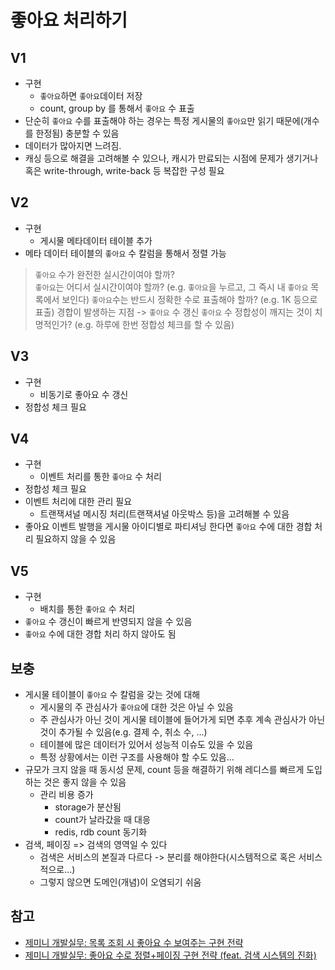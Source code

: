 # 좋아요 처리하기

## V1

- 구현
  - `좋아요`하면 `좋아요`데이터 저장
  - count, group by 를 통해서 `좋아요` 수 표출 
- 단순히 `좋아요` 수를 표출해야 하는 경우는 특정 게시물의 `좋아요`만 읽기 때문에(개수를 한정됨) 충분할 수 있음
- 데이터가 많아지면 느려짐.
- 캐싱 등으로 해결을 고려해볼 수 있으나, 캐시가 만료되는 시점에 문제가 생기거나 혹은 write-through, write-back 등 복잡한 구성 필요

## V2

- 구현
  - 게시물 메타데이터 테이블 추가
- 메타 데이터 테이블의 `좋아요` 수 칼럼을 통해서 정렬 가능

> `좋아요` 수가 완전한 실시간이여야 할까?  
> `좋아요`는 어디서 실시간이여야 할까? (e.g. `좋아요`을 누르고, 그 즉시 내 `좋아요` 목록에서 보인다)
> `좋아요`수는 반드시 정확한 수로 표출해야 할까? (e.g. 1K 등으로 표출)
> 경합이 발생하는 지점 -> `좋아요` 수 갱신
> `좋아요` 수 정합성이 깨지는 것이 치명적인가? (e.g. 하루에 한번 정합성 체크를 할 수 있음)

## V3

- 구현
  - 비동기로 좋아요 수 갱신
- 정합성 체크 필요

## V4

- 구현
  - 이벤트 처리를 통한 `좋아요` 수 처리
- 정합성 체크 필요
- 이벤트 처리에 대한 관리 필요
  - 트랜잭셔널 메시징 처리(트랜잭셔널 아웃박스 등)을 고려해볼 수 있음
- 좋아요 이벤트 발행을 게시물 아이디별로 파티셔닝 한다면 `좋아요` 수에 대한 경합 처리 필요하지 않을 수 있음

## V5

- 구현
  - 배치를 통한 `좋아요` 수 처리
- `좋아요` 수 갱신이 빠르게 반영되지 않을 수 있음
- `좋아요` 수에 대한 경합 처리 하지 않아도 됨

## 보충

- 게시물 테이블이 `좋아요` 수 칼럼을 갖는 것에 대해
  - 게시물의 주 관심사가 `좋아요`에 대한 것은 아닐 수 있음
  - 주 관심사가 아닌 것이 게시물 테이블에 들어가게 되면 추후 계속 관심사가 아닌 것이 추가될 수 있음(e.g. 결제 수, 취소 수, ...)
  - 테이블에 많은 데이터가 있어서 성능적 이슈도 있을 수 있음
  - 특정 상황에서는 이런 구조를 사용해야 할 수도 있음...
- 규모가 크지 않을 때 동시성 문제, count 등을 해결하기 위해 레디스를 빠르게 도입하는 것은 좋지 않을 수 있음
  - 관리 비용 증가
    - storage가 분산됨
    - count가 날라갔을 때 대응
    - redis, rdb count 동기화
- 검색, 페이징 => 검색의 영역일 수 있다
  - 검색은 서비스의 본질과 다르다 -> 분리를 해야한다(시스템적으로 혹은 서비스적으로...)
  - 그렇지 않으면 도메인(개념)이 오염되기 쉬움

## 참고

- [제미니 개발실무: 목록 조회 시 좋아요 수 보여주는 구현 전략](https://www.youtube.com/watch?v=n-7tsMhum4g)
- [제미니 개발실무: 좋아요 수로 정렬+페이징 구현 전략 (feat. 검색 시스템의 진화)](https://youtu.be/h84zzb8FWwo?si=oGWfCnyShdKS9mpO)

